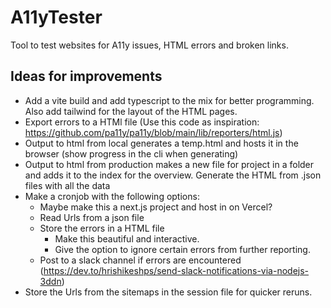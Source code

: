 # A11yTester

Tool to test websites for A11y issues, HTML errors and broken links.

## Ideas for improvements

- Add a vite build and add typescript to the mix for better programming. Also add tailwind for the layout of the HTML pages.
- Export errors to a HTMl file (Use this code as inspiration: https://github.com/pa11y/pa11y/blob/main/lib/reporters/html.js)
- Output to html from local generates a temp.html and hosts it in the browser (show progress in the cli when generating)
- Output to html from production makes a new file for project in a folder and adds it to the index for the overview. Generate the HTML from .json files with all the data
- Make a cronjob with the following options:
  - Maybe make this a next.js project and host in on Vercel?
  - Read Urls from a json file
  - Store the errors in a HTML file
    - Make this beautiful and interactive.
    - Give the option to ignore certain errors from further reporting.
  - Post to a slack channel if errors are encountered (https://dev.to/hrishikeshps/send-slack-notifications-via-nodejs-3ddn)
- Store the Urls from the sitemaps in the session file for quicker reruns.
